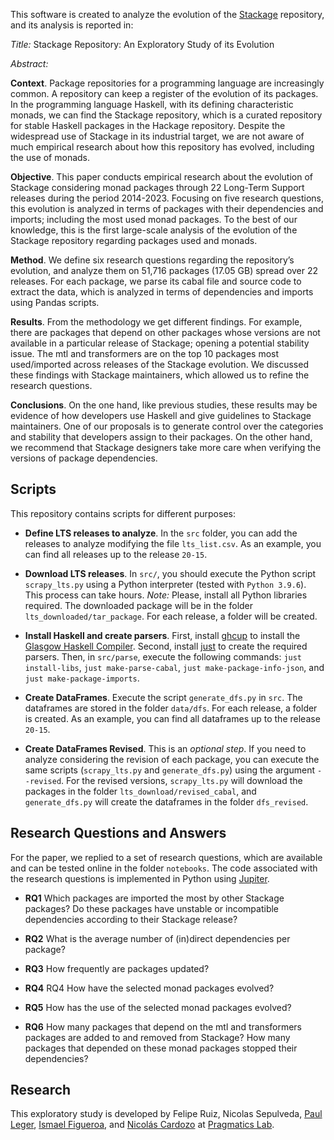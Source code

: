 
This software is created to analyze the evolution of the [Stackage](https://www.stackage.org) repository, and its analysis is reported in:

_Title:_ Stackage Repository: An Exploratory Study of its Evolution
 
_Abstract:_  

**Context**. Package repositories for a programming language are increasingly common. A repository can keep a register of the evolution of its packages. In the programming language Haskell, with its defining characteristic monads, we can find the Stackage repository, which is a curated repository for stable Haskell packages in the Hackage repository. Despite the widespread use of Stackage in its industrial target, we are not aware of much empirical research about how this repository has evolved, including the use of monads.

**Objective**. This paper conducts empirical research about the evolution of Stackage considering monad packages through 22 Long-Term Support releases during the period 2014-2023. Focusing on five research questions, this evolution is analyzed in terms of packages with their dependencies and imports; including the most used monad packages. To the best of our knowledge, this is the first large-scale analysis of the evolution of the Stackage repository regarding packages used and monads.

**Method**. We define six research questions regarding the repository’s evolution, and analyze them on 51,716 packages (17.05 GB) spread over 22 releases. For each package, we parse its cabal file and source code to extract the data, which is analyzed in terms of dependencies and imports using Pandas scripts.

**Results**. From the methodology we get different findings. For example, there are packages that depend on other packages whose versions are not available in a particular release of Stackage; opening a potential stability issue. The mtl and transformers are on the top 10 packages most used/imported across releases of the Stackage evolution. We discussed these findings with Stackage maintainers, which allowed us to refine the research questions.

**Conclusions**. On the one hand, like previous studies, these results may be evidence of how developers use Haskell and give guidelines to Stackage maintainers. One of our proposals is to generate control over the categories and stability that developers assign to their packages. On the other hand, we recommend that Stackage designers take more care when verifying the versions of package dependencies.


## Scripts

This repository contains scripts for different purposes:

* **Define LTS releases to analyze**. In the ``src`` folder, you can add the releases to analyze modifying the file ``lts_list.csv``. As an example, you can find all releases up to the release ``20-15``. 

* **Download LTS releases**. In ``src/``, you should execute the Python script ``scrapy_lts.py`` using a Python interpreter (tested with ``Python 3.9.6``). This process can take hours. _Note:_ Please, install all Python libraries required. The downloaded package will be in the folder ``lts_downloaded/tar_package``. For each release, a folder will be created.      

* **Install Haskell and create parsers**. First, install [ghcup](https://www.haskell.org/ghcup/install/) to install the [Glasgow Haskell Compiler](https://www.haskell.org/ghc/). Second, install [just](https://just.systems/) to create the required parsers. Then, in ``src/parse``, execute the following commands: ``just install-libs``, ``just make-parse-cabal``, ``just make-package-info-json``, and ``just make-package-imports``.

* **Create DataFrames**. Execute the script ``generate_dfs.py`` in ``src``. The dataframes are stored in the folder ``data/dfs``. For each release, a folder is created. As an example, you can find all dataframes up to the release ``20-15``.

* **Create DataFrames Revised**. This is an _optional step_. If you need to analyze considering the revision of each package, you can execute the same scripts (``scrapy_lts.py`` and ``generate_dfs.py``) using the argument ``--revised``. For the revised versions, ``scrapy_lts.py`` will download the packages in the folder ``lts_download/revised_cabal``, and ``generate_dfs.py`` will create the dataframes in the folder ``dfs_revised``.  

## Research Questions and Answers

For the paper, we replied to a set of research questions, which are available and can be tested online in the folder ``notebooks``. The code associated with the research questions is implemented in Python using [Jupiter](https://jupyter.org/).      

* **RQ1** Which packages are imported the most by other Stackage packages? Do these packages have unstable or incompatible dependencies according to their Stackage release?

* **RQ2**  What is the average number of (in)direct dependencies per package?

* **RQ3** How frequently are packages updated?

* **RQ4** RQ4 How have the selected monad packages evolved?
  
* **RQ5**  How has the use of the selected monad packages evolved?
  
* **RQ6**  How many packages that depend on the mtl and transformers packages are added to and removed from Stackage? How many packages that depended on these monad packages stopped their dependencies?

## Research

This exploratory study is developed by Felipe Ruiz, Nicolas Sepulveda, [Paul Leger](http://pleger.cl), [Ismael Figueroa](https://ifigueroap.github.io/), and [Nicolás Cardozo](https://github.com/ncardozo) at [Pragmatics Lab](http://pragmaticslab.com). 




